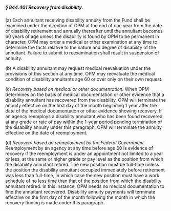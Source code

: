 ##### § 844.401 Recovery from disability. #####

(a) Each annuitant receiving disability annuity from the Fund shall be examined under the direction of OPM at the end of one year from the date of disability retirement and annually thereafter until the annuitant becomes 60 years of age unless the disability is found by OPM to be permanent in character. OPM may order a medical or other examination at any time to determine the facts relative to the nature and degree of disability of the annuitant. Failure to submit to reexamination shall result in suspension of annuity.

(b) A disability annuitant may request medical reevaluation under the provisions of this section at any time. OPM may reevaluate the medical condition of disability annuitants age 60 or over only on their own request.

(c) *Recovery based on medical or other documentation.* When OPM determines on the basis of medical documentation or other evidence that a disability annuitant has recovered from the disability, OPM will terminate the annuity effective on the first day of the month beginning 1 year after the date of the medical documentation or other evidence showing recovery. If an agency reemploys a disability annuitant who has been found recovered at any grade or rate of pay within the 1-year period pending termination of the disability annuity under this paragraph, OPM will terminate the annuity effective on the date of reemployment.

(d) *Recovery based on reemployment by the Federal Government.* Reemployment by an agency at any time before age 60 is evidence of recovery if the reemployment is under an appointment not limited to a year or less, at the same or higher grade or pay level as the position from which the disability annuitant retired. The new position must be full-time unless the position the disability annuitant occupied immediately before retirement was less than full-time, in which case the new position must have a work schedule of no less time than that of the position from which the disability annuitant retired. In this instance, OPM needs no medical documentation to find the annuitant recovered. Disability annuity payments will terminate effective on the first day of the month following the month in which the recovery finding is made under this paragraph.